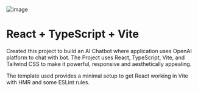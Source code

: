 ![image](https://github.com/user-attachments/assets/d64b3908-ea9e-4495-8fae-7e2438974cf8)


# React + TypeScript + Vite

Created this project to build an AI Chatbot where application uses OpenAI platform to chat with bot. The Project uses React, TypeScript, Vite, and Tailwind CSS to make it powerful, responsive and aesthetically appealing.  

The template used provides a minimal setup to get React working in Vite with HMR and some ESLint rules.
